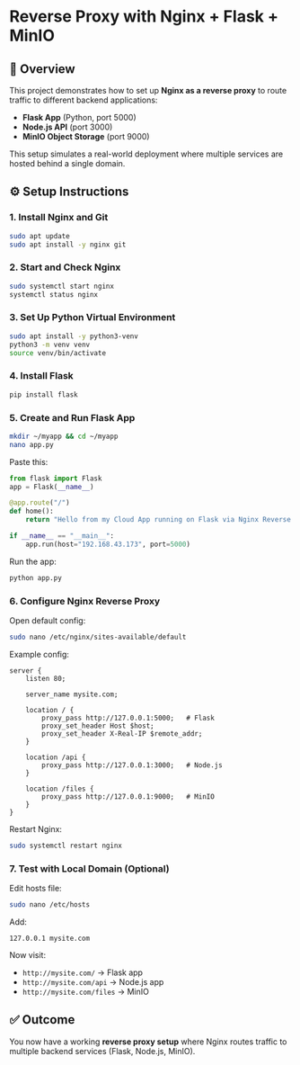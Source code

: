 # Reverse Proxy with Nginx + Flask + MinIO

## 📌 Overview
This project demonstrates how to set up **Nginx as a reverse proxy** to route traffic to different backend applications:  
- **Flask App** (Python, port 5000)  
- **Node.js API** (port 3000)  
- **MinIO Object Storage** (port 9000)  

This setup simulates a real-world deployment where multiple services are hosted behind a single domain. 

## ⚙️ Setup Instructions

### 1. Install Nginx and Git
```bash
sudo apt update
sudo apt install -y nginx git
```

### 2. Start and Check Nginx
```bash
sudo systemctl start nginx
systemctl status nginx
```

### 3. Set Up Python Virtual Environment
```bash
sudo apt install -y python3-venv
python3 -m venv venv
source venv/bin/activate
```

### 4. Install Flask
```bash
pip install flask
```

### 5. Create and Run Flask App
```bash
mkdir ~/myapp && cd ~/myapp
nano app.py
```
Paste this:
```python
from flask import Flask
app = Flask(__name__)

@app.route("/")
def home():
    return "Hello from my Cloud App running on Flask via Nginx Reverse Proxy!"

if __name__ == "__main__":
    app.run(host="192.168.43.173", port=5000)
```
Run the app:
```bash
python app.py
```

### 6. Configure Nginx Reverse Proxy
Open default config:
```bash
sudo nano /etc/nginx/sites-available/default
```
Example config:
```nginx
server {
    listen 80;

    server_name mysite.com;

    location / {
        proxy_pass http://127.0.0.1:5000;   # Flask
        proxy_set_header Host $host;
        proxy_set_header X-Real-IP $remote_addr;
    }

    location /api {
        proxy_pass http://127.0.0.1:3000;   # Node.js
    }

    location /files {
        proxy_pass http://127.0.0.1:9000;   # MinIO
    }
}
```
Restart Nginx:
```bash
sudo systemctl restart nginx
```

### 7. Test with Local Domain (Optional)
Edit hosts file:
```bash
sudo nano /etc/hosts
```
Add:
```
127.0.0.1 mysite.com
```
Now visit:
- `http://mysite.com/` → Flask app  
- `http://mysite.com/api` → Node.js app  
- `http://mysite.com/files` → MinIO  

## ✅ Outcome
You now have a working **reverse proxy setup** where Nginx routes traffic to multiple backend services (Flask, Node.js, MinIO).
